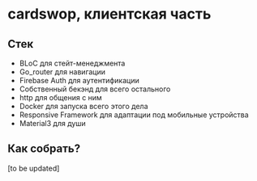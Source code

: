 # cardswop, клиентская часть 

## Стек 
- BLoC для стейт-менеджмента
- Go_router для навигации
- Firebase Auth для аутентификации
- Собственный бекэнд для всего остального
- http для общения с ним
- Docker для запуска всего этого дела
- Responsive Framework для адаптации под мобильные устройства
- Material3 для души

## Как собрать?

[to be updated]
